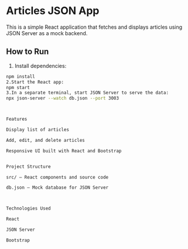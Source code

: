 # Articles JSON App

This is a simple React application that fetches and displays articles using JSON Server as a mock backend.

## How to Run

1. Install dependencies:
```bash
npm install
2.Start the React app:
npm start
3.In a separate terminal, start JSON Server to serve the data:
npx json-server --watch db.json --port 3003



Features

Display list of articles

Add, edit, and delete articles

Responsive UI built with React and Bootstrap


Project Structure

src/ — React components and source code

db.json — Mock database for JSON Server



Technologies Used

React

JSON Server

Bootstrap
